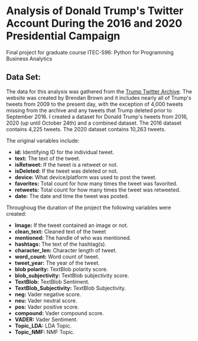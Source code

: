 # Analysis of Donald Trump's Twitter Account During the 2016 and 2020 Presidential Campaign
Final project for graduate course ITEC-596: Python for Programming Business Analytics

## Data Set:
The data for this analysis was gathered from the [Trump Twitter Archive](http://www.trumptwitterarchive.com/). The website was created by Brendan Brown and it includes nearly all of Trump's tweets from 2009 to the present day, with the exception of 4,000 tweets missing from the archive and any tweets that Trump deleted prior to September 2016. I created a dataset for Donald Trump's tweets from 2016, 2020 (up until October 24th) and a combined dataset. The 2016 dataset contains 4,225 tweets. The 2020 dataset contains 10,263 tweets.

The original variables include:

- **id:** Identifying ID  for the individual tweet.
- **text:** The text of the tweet.
- **isRetweet:** If the tweet is a retweet or not.
- **isDeleted:** If the tweet was deleted or not.
- **device:** What device/platform was used to post the tweet.
- **favorites:** Total count for how many times the tweet was favorited.
- **retweets:** Total count for how many times the tweet was retweeted.
- **date:** The date and time the tweet was posted.

Throughoug the duration of the project the following variables were created:

- **Image:** If the tweet contained an image or not.
- **clean_text:** Cleaned text of the tweet
- **mentioned:** The handle of who was mentioned.
- **hashtags:** The text of the hashtag(s).
- **character_len:** Character length of tweet.
- **word_count:** Word count of tweet.
- **tweet_year:** The year of the tweet.
- **blob polarity:** TextBlob polarity score.
- **blob_subjectivity:** TextBlob subjectivity score.
- **TextBlob:** TextBlob Sentiment.
- **TextBlob_Subjectivity:** TextBlob Subjectivity.
- **neg:** Vader negative score.
- **neu:** Vader neutral score.
- **pos:** Vader positive score.
- **compound:** Vader compound score.
- **VADER:** Vader Sentiment.
- **Topic_LDA:** LDA Topic.
- **Topic_NMF:** NMF Topic.

